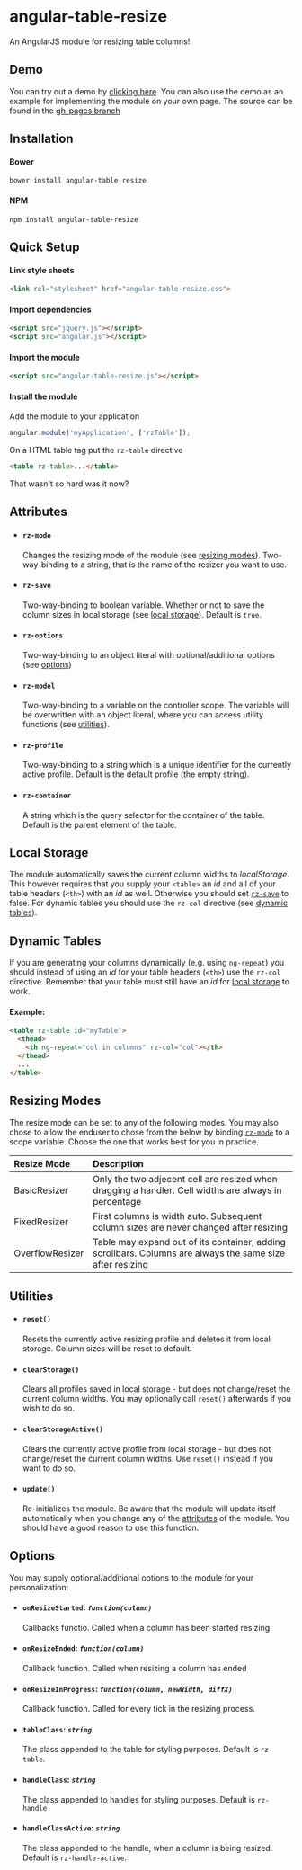 # angular-table-resize
An AngularJS module for resizing table columns!

## Demo
You can try out a demo by [clicking here](https://tympanix.github.io/angular-table-resize/). You can also use the demo as an example for implementing the module on your own page. The source can be found in the [gh-pages branch](https://github.com/Tympanix/angular-table-resize/tree/gh-pages)

## Installation
#### Bower
```
bower install angular-table-resize
```
#### NPM
```
npm install angular-table-resize
```

## Quick Setup
#### Link style sheets
```html
<link rel="stylesheet" href="angular-table-resize.css">
```

#### Import dependencies
```html
<script src="jquery.js"></script>
<script src="angular.js"></script>
```

#### Import the module
```html
<script src="angular-table-resize.js"></script>
```

#### Install the module
Add the module to your application
```javascript
angular.module('myApplication', ['rzTable']);
```

On a HTML table tag put the `rz-table` directive
```html
<table rz-table>...</table>
```

That wasn't so hard was it now?

## Attributes
* #### `rz-mode`
  Changes the resizing mode of the module (see [resizing modes](#resizing-modes)). Two-way-binding to a string, that is the name of the resizer you want to use.
  
* #### `rz-save`
  Two-way-binding to boolean variable. Whether or not to save the column sizes in local storage (see [local storage](#local-storage)). Default is `true`.
  
* #### `rz-options`
  Two-way-binding to an object literal with optional/additional options (see [options](#options))
  
* #### `rz-model`
  Two-way-binding to a variable on the controller scope. The variable will be overwritten with an object literal, where you can access utility functions (see [utilities](#utilities)).
  
* #### `rz-profile`
  Two-way-binding to a string which is a unique identifier for the currently active profile. Default is the default profile (the empty string).
  
* #### `rz-container`
  A string which is the query selector for the container of the table. Default is the parent element of the table.
  
## Local Storage
The module automatically saves the current column widths to *localStorage*. This however requires that you supply your `<table>` an *id* and all of your table headers (`<th>`) with an *id* as well. Otherwise you should set [`rz-save`](#rz-save) to false. For dynamic tables you should use the `rz-col` directive (see [dynamic tables](#dynamic-tables)).

## Dynamic Tables
If you are generating your columns dynamically (e.g. using `ng-repeat`) you should instead of using an *id* for your table headers (`<th>`) use the `rz-col` directive. Remember that your table must still have an *id* for [local storage](#local-storage) to work.

#### Example:
```html
<table rz-table id="myTable">
  <thead>
    <th ng-repeat="col in columns" rz-col="col"></th>
  </thead>
  ...
</table>
```

## Resizing Modes
The resize mode can be set to any of the following modes. You may also chose to allow the enduser to chose from the below by binding [`rz-mode`](#rz-mode) to a scope variable. Choose the one that works best for you in practice.

| Resize Mode       | Description          |
| :---------------- |:--------------|
| BasicResizer      | Only the two adjecent cell are resized when dragging a handler. Cell widths are always in percentage          |
| FixedResizer      | First columns is width auto. Subsequent column sizes are never changed after resizing                         |
| OverflowResizer   | Table may expand out of its container, adding scrollbars. Columns are always the same size after resizing     |

## Utilities  
* #### `reset()`
  Resets the currently active resizing profile and deletes it from local storage. Column sizes will be reset to default.
  
* #### `clearStorage()`
  Clears all profiles saved in local storage - but does not change/reset the current column widths. You may optionally call `reset()` afterwards if you wish to do so.
  
* #### `clearStorageActive()`
  Clears the currently active profile from local storage - but does not change/reset the current column widths. Use `reset()` instead if you want to do so.

* #### `update()`
  Re-initializes the module. Be aware that the module will update itself automatically when you change any of the [attributes](#attributes) of the module. You should have a good reason to use this function.

## Options
You may supply optional/additional options to the module for your personalization:

* #### `onResizeStarted`: *`function(column)`*
  Callbacks functio. Called when a column has been started resizing
  
* #### `onResizeEnded`: *`function(column)`*
  Callback function. Called when resizing a column has ended
  
* #### `onResizeInProgress`: *`function(column, newWidth, diffX)`*
  Callback function. Called for every tick in the resizing process.
  
* #### `tableClass`: *`string`*
  The class appended to the table for styling purposes. Default is `rz-table`.
  
* #### `handleClass`: *`string`*
  The class appended to handles for styling purposes. Default is `rz-handle`

* #### `handleClassActive`: *`string`*
  The class appended to the handle, when a column is being resized. Default is `rz-handle-active`.
